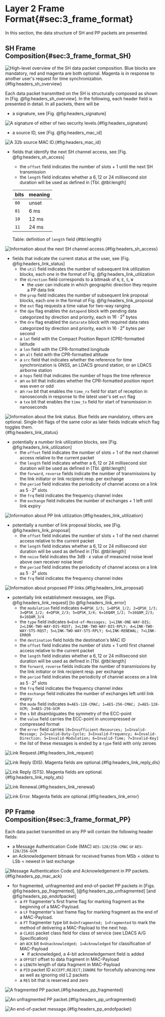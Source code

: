 # Layer 2 Frame Format{#sec:3_frame_format}
In this section, the data structure of SH and PP packets are presented. 

## SH Frame Composition{#sec:3_frame_format_SH}
![High-level overview of the SH data packet composition. Blue blocks are mandatory, red and magenta are both optional. Magenta is in response to another user's request for time synchronization.](imgs/complete_message.png){#fig:headers_sh_overview}

Each data packet transmitted on the SH is structurally composed as shown in [Fig. @fig:headers_sh_overview].
In the following, each header field is presented in detail.
In all packets, there will be

- a signature, see [Fig. @fig:headers_signature]

![A signature of either of two security levels.](imgs/headers/signature.png){#fig:headers_signature}

- a source ID, see [Fig. @fig:headers_mac_id]

![A 32b source MAC ID.](imgs/headers/mac_id.png){#fig:headers_mac_id}

- fields that identify the next SH channel access, see [Fig. @fig:headers_sh_access]
	- the `offset` field indicates the number of slots + 1 until the next SH transmission
	- the `length` field indicates whether a $6, 12$ or $24$ millisecond slot duration will be used as defined in [Tbl. @tbl:length]

	| bits | meaning |
	| ---- | ------- |
	| `00` | unset |
	| `01` | 6 ms |
	| `10` | 12 ms |
	| `11` | 24 ms |
	Table: definition of `length` field {#tbl:length}

![Information about the next SH channel access.](imgs/headers/sh_access.png){#fig:headers_sh_access}

- fields that indicate the current status at the user, see [Fig. @fig:headers_link_status]
	- the `util` field indicates the number of subsequent link utilization blocks, each one in the format of Fig. @fig:headers_link_utilization
	- the `direction` field corresponds to a bitmask of `N`, `E`, `S`, `W`
		- the user can indicate in which geographic direction they require a PP data link
	- the `prop` field indicates the number of subsequent link proposal blocks, each one in the format of Fig. @fig:headers_link_proposal
	- the `ext` flag requests a time value for two-way ranging
	- the `dpe` flag enables the `datapend` block with pending data categorized by direction and priority, each in $16 \cdot 2^x$ bytes
	- the `dre` flag enabled the `datarate` block with required data rates categorized by direction and priority, each in $16 \cdot 2^x$ bytes per second
	- a `lat` field with the Compact Position Report (CPR)-formatted latitude
	- a `lon` field with the CPR-formatted longitude
	- an `alt` field with the CPR-formatted altitude
	- a `src` field that indicates whether the reference for time synchronization is GNSS, an LDACS ground station, or an LDACS airborne station
	- a `hops` field that indicates the number of hops the time reference
	- an `eo` bit that indicates whether the CPR-formatted position report was even or odd
	- an `rxe` bit that enables the `time_rx` field for start of reception in nanoseconds in response to the latest user's set `ext` flag
	- a `txe` bit that enables the `time_tx` field for start of transmission in nanoseconds 

![Information about the link status. Blue fields are mandatory, others are optional. Single-bit flags of the same color as later fields indicate which flag toggles them.](imgs/headers/link_status.png){#fig:headers_link_status}

- potentially a number link utilization blocks, see [Fig. @fig:headers_link_utilization]
	- the `offset` field indicates the number of slots + 1 of the next channel access relative to the current packet
	- the `length` field indicates whether a $6, 12$ or $24$ millisecond slot duration will be used as defined in [Tbl. @tbl:length]
	- the `forward`, `reverse` fields indicate the number of transmissions by the link initiator or link recipient resp. per exchange
	- the `period` field indicates the periodicity of channel access on a link as $5 \cdot 2^x$ slots
	- the `frq` field indicates the frequency channel index
	- the `exchange` field indicates the number of exchanges + 1 left until link expiry

![Information about PP link utilization.](imgs/headers/link_utilization.png){#fig:headers_link_utilization}

- potentially a number of link proposal blocks, see [Fig. @fig:headers_link_proposal]
	- the `offset` field indicates the number of slots + 1 of the next channel access relative to the current packet
	- the `length` field indicates whether a $6, 12$ or $24$ millisecond slot duration will be used as defined in [Tbl. @tbl:length]
	- the `noise` field indicates the $3\text{dB} \cdot x$ value of measured noise level above own receiver noise level
	- the `period` field indicates the periodicity of channel access on a link as $5 \cdot 2^x$ slots
	- the `frq` field indicates the frequency channel index

![Information about proposed PP links.](imgs/headers/link_proposal.png){#fig:headers_link_proposal}

- potentially link establishment messages, see [Figs. @fig:headers_link_request] [to @fig:headers_link_error]
	- the `modulation` field indicates `0=BPSK_1/3; 1=BPSK_1/2; 2=QPSK_1/3; 3=QPSK_1/2; 4=QPSK_2/3; 5=QPSK_3/4; 6=16QAM_1/2; 7=16QAM_2/3; 8=16QAM_3/4`
	- the `type` field indicates `0=End-of-Messages; 1=LINK-ONE-WAY-DIS; 2=LINK-TWO-WAY-DIS-RQST; 3=LINK-TWO-WAY-DIS-RPLY; 4=LINK-TWO-WAY-STS-RQST; 5=LINK-TWO-WAY-STS-RPLY; 6=LINK-RENEWAL; 7=LINK-ERROR`
	- the `destination` field holds the destination's MAC ID
	- the `offset` field indicates the number of slots + 1 until first channel access relative to the current packet
	- the `length` field indicates whether a $6, 12$ or $24$ millisecond slot duration will be used as defined in [Tbl. @tbl:length]
	- the `forward`, `reverse` fields indicate the number of transmissions by the link initiator or link recipient resp. per exchange
	- the `period` field indicates the periodicity of channel access on a link as $5 \cdot 2^x$ slots
	- the `frq` field indicates the frequency channel index
	- the `exchange` field indicates the number of exchanges left until link expiry
	- the `mode` field indicates `0=AES-128-CMAC; 1=AES-256-CMAC; 2=AES-128-GCM; 3=AES-256-GCM`
	- the `s` bit disambiguates the symmetry of the ECC-point
	- the `value` field carries the ECC-point in uncompressed or compressed format 
	- the `error` field carries `[0=Insufficient-Resources; 1=Invalid-Message; 2=Invalid-Duty-Cycle; 3=Invalid-Frequency; 4=Invalid-Direction; 5=Invalid-Modulation; 6=Invalid-Time; 7=Invalid-Key]`
	- the list of these messages is ended by a `type` field with only zeroes

![Link Request.](imgs/headers/link_request.png){#fig:headers_link_request}

![Link Reply (DIS). Magenta fields are optional.](imgs/headers/link_reply_dis.png){#fig:headers_link_reply_dis}

![Link Reply (STS). Magenta fields are optional.](imgs/headers/link_reply_sts.png){#fig:headers_link_reply_sts}

![Link Renewal.](imgs/headers/link_renewal.png){#fig:headers_link_renewal}

![Link Error. Magenta fields are optional.](imgs/headers/link_error.png){#fig:headers_link_error}

## PP Frame Composition{#sec:3_frame_format_PP}
Each data packet transmitted on any PP will contain the following header fields:

- a Message Authentication Code (MAC) `AES-128/256-CMAC` or `AES-128/256-GCM`
- an Acknowledgement bitmask for received frames from MSb = oldest to LSb = newest in last exchange

![Message Authentication Code and Acknowledgement in PP packets.](imgs/headers/pp_mac_ack.png){#fig:headers_pp_mac_ack}

- for fragmented, unfragmented and end-of-packet PP packets in [Figs. @fig:headers_pp_fragmented], [@fig:headers_pp_unfragmented] [and @fig:headers_pp_endofpacket]
	- a `FF` fragmenter's first frame flag for marking fragment as the beginning of a MAC-Payload.
	- a `LF` fragmenter's last frame flag for marking fragment as the end of a MAC-Payload.
	- a `FT` fragmenter type bit `0=Unfragmented; 1=Fragmented` to mark the method of delivering a MAC-Payload to the next hop.
	- a `CLASS` packet class field for class of service (see LDACS A/G Specification)
	- an `ACK` bit `0=Unacknowledged; 1=Acknowledged` for classification of MAC-Payload
		- if acknowledged, a 4-bit acknowledgement field is added
	- a `OFFSET` offset to data fragment in MAC-Payload
	- a `LENGTH` length of data fragment in MAC-Payload
	- a `PID` packet ID `ACCEPT;REJECT;IGNORE` for forcefully advancing new as well as ignoring old L2 packets
	- a `RES` bit that is reserved and zero

![A fragmented PP packet.](imgs/headers/pp_fragmented.png){#fig:headers_pp_fragmented}

![An unfragmented PP packet.](imgs/headers/pp_complete.png){#fig:headers_pp_unfragmented}

![An end-of-packet message.](imgs/headers/pp_endofpacket.png){#fig:headers_pp_endofpacket}